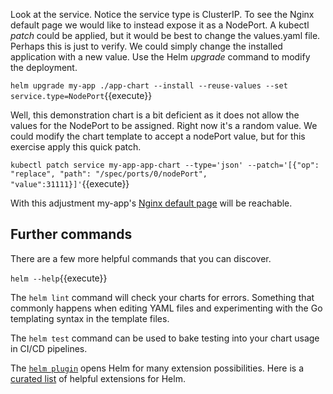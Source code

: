 Look at the service. Notice the service type is ClusterIP. To see the Nginx default page we would like to instead expose it as a NodePort. A kubectl _patch_ could be applied, but it would be best to change the values.yaml file. Perhaps this is just to verify. We could simply change the installed application with a new value. Use the Helm _upgrade_ command to modify the deployment.

`helm upgrade my-app ./app-chart --install --reuse-values --set service.type=NodePort`{{execute}}

Well, this demonstration chart is a bit deficient as it does not allow the values for the NodePort to be assigned. Right now it's a random value. We could modify the chart template to accept a nodePort value, but for this exercise apply this quick patch.

`kubectl patch service my-app-app-chart --type='json' --patch='[{"op": "replace", "path": "/spec/ports/0/nodePort", "value":31111}]'`{{execute}}

With this adjustment my-app's [Nginx default page](https://[[HOST_SUBDOMAIN]]-31111-[[KATACODA_HOST]].environments.katacoda.com/) will be reachable.

## Further commands

There are a few more helpful commands that you can discover.

`helm --help`{{execute}}

The `helm lint` command will check your charts for errors. Something that commonly happens when editing YAML files and experimenting with the Go templating syntax in the template files.

The `helm test` command can be used to bake testing into your chart usage in CI/CD pipelines.

The [`helm plugin`](https://helm.sh/docs/topics/plugins/) opens Helm for many extension possibilities. Here is a [curated list](https://helm.sh/docs/community/related/) of helpful extensions for Helm.
